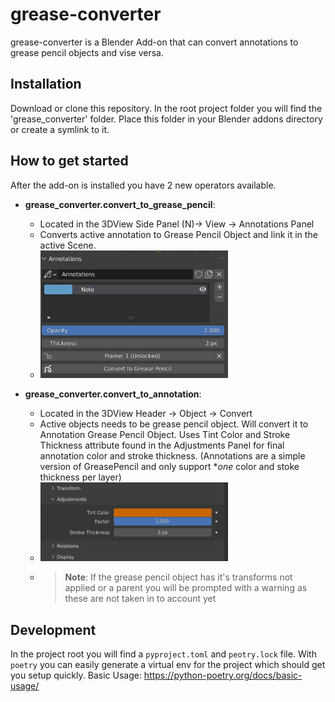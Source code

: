 # grease-converter
grease-converter is a Blender Add-on that can convert annotations to grease pencil objects and vise versa.

## Installation
Download or clone this repository.
In the root project folder you will find the 'grease_converter' folder. Place this folder in your Blender addons directory or create a symlink to it.

## How to get started
After the add-on is installed you have 2 new operators available.

- **grease_converter.convert_to_grease_pencil**:
    - Located in the 3DView Side Panel (N)-> View -> Annotations Panel
    - Converts active annotation to Grease Pencil Object and link it in the active Scene.
    - <img src="./docs/images/convert_to_grease_pencil.jpg" alt="drawing" width="300"/>


- **grease_converter.convert_to_annotation**:
    - Located in the 3DView Header -> Object -> Convert
    - Active objects needs to be grease pencil object. Will convert it to Annotation Grease Pencil Object. Uses Tint Color and Stroke Thickness attribute found in the Adjustments Panel for final annotation color and stroke thickness. (Annotations are a simple version of GreasePencil and only support **one* color and stoke thickness per layer)
    - <img src="./docs/images/adjustments_panel.jpg" alt="drawing" width="300"/>
    - >**Note**: If the grease pencil object has it's transforms not applied or a parent you will be prompted with a warning as these are not taken in to account yet

## Development
In the project root you will find a `pyproject.toml` and `peotry.lock` file.
With `poetry` you can easily generate a virtual env for the project which should get you setup quickly.
Basic Usage: https://python-poetry.org/docs/basic-usage/
